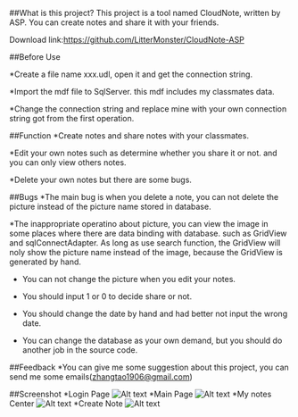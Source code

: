 ##What is this project?
This project is a tool named CloudNote, written by ASP.
You can create notes and share it with your friends.

Download link:https://github.com/LitterMonster/CloudNote-ASP

##Before Use

*Create a file name xxx.udl, open it and get the connection string.

*Import the mdf file to SqlServer. this mdf includes my classmates data.

*Change the connection string and replace mine with your own connection 
string got from the first operation.


##Function
*Create notes and share notes with your classmates.

*Edit your own notes such as determine whether you share it or not. 
and you can only view others notes.

*Delete your own notes but there are some bugs.

##Bugs
*The main bug is when you delete a note, you can not delete the picture 
instead of the picture name stored in database.

*The inappropriate operatino about picture, you can view the image in 
some places where there are data binding with database. such as GridView and
sqlConnectAdapter. As long as use search function, the GridView will noly show
the picture name instead of the image, because the GridView is generated by hand.

* You can not change the picture when you edit your notes.

* You should input 1 or 0 to decide share or not.

* You should change the date by hand and had better not input the wrong date.

* You can change the database as your own demand, but you should do another job
in the source code.

##Feedback
*You can give me some suggestion about this project, you can send me some emails(zhangtao1906@gmail.com)

##Screenshot
*Login Page
![Alt text](http://file.littermonster.net/GitHub_Picture/login.PNG "login page")
*Main Page
![Alt text](http://file.littermonster.net/GitHub_Picture/main.PNG "main page")
*My notes Center
![Alt text](http://file.littermonster.net/GitHub_Picture/mycenter.PNG "my notes center page")
*Create Note
![Alt text](http://file.littermonster.net/GitHub_Picture/createnote.PNG "create note page")